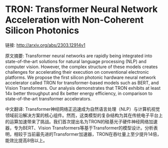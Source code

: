 # TRON: Transformer Neural Network Acceleration with Non-Coherent Silicon Photonics

链接: http://arxiv.org/abs/2303.12914v1

原文摘要:
Transformer neural networks are rapidly being integrated into
state-of-the-art solutions for natural language processing (NLP) and computer
vision. However, the complex structure of these models creates challenges for
accelerating their execution on conventional electronic platforms. We propose
the first silicon photonic hardware neural network accelerator called TRON for
transformer-based models such as BERT, and Vision Transformers. Our analysis
demonstrates that TRON exhibits at least 14x better throughput and 8x better
energy efficiency, in comparison to state-of-the-art transformer accelerators.

中文翻译:
Transformer神经网络正迅速成为自然语言处理（NLP）与计算机视觉领域前沿解决方案的核心组件。然而，这类模型的复杂结构为其在传统电子平台上的运算加速带来了挑战。我们首次提出名为TRON的硅基光子硬件神经网络加速器，专为BERT、Vision Transformers等基于Transformer的模型设计。分析表明，相较于当前最先进的Transformer加速器，TRON在吞吐量上至少提升14倍，能效比提高8倍以上。

